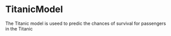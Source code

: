 # TitanicModel
The Titanic model is useed to predic the chances of survival for passengers in the Titanic
